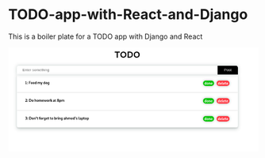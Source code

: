 # TODO-app-with-React-and-Django
This is a boiler plate for a TODO app with Django and React


![alt text](https://github.com/HazemElmahy/TODO-app-with-React-and-Django/raw/main/react-django.png)
